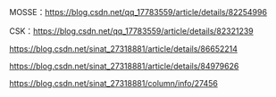 MOSSE：https://blog.csdn.net/qq_17783559/article/details/82254996

CSK：https://blog.csdn.net/qq_17783559/article/details/82321239

https://blog.csdn.net/sinat_27318881/article/details/86652214

https://blog.csdn.net/sinat_27318881/article/details/84979626

https://blog.csdn.net/sinat_27318881/column/info/27456
